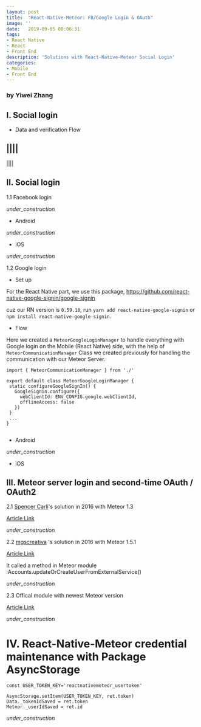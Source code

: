 ```yaml
---
layout: post
title:  "React-Native-Meteor: FB/Google Login & OAuth"
image: ''
date:   2019-09-05 00:06:31
tags:
- React Native 
- React
- Front End
description: 'Solutions with React-Native-Meteor Social Login'
categories:
- Mobile
- Front End
---
```


### by Yiwei Zhang

## I. Social login

* Data and verification Flow

||||
----
||||
	


## II. Social login

1.1 Facebook login

 _under_construction_
 
* Android

 _under_construction_
 
* iOS

 _under_construction_
 
1.2 Google login

* Set up

 For the React Native part, we use this package, https://github.com/react-native-google-signin/google-signin
 
 cuz our RN version is `0.59.10`, run `yarn add react-native-google-signin` or `npm install react-native-google-signin`.
 
* Flow
 
 Here we created a `MeteorGoogleLoginManager` to handle everything with Google login on the Mobile (React Native) side, with the help of `MeteorCommunicationManager` Class we created previously for handling the communication with our Meteor Server.
 
 ```
 import { MeteorCommunicationManager } from './'
 
 export default class MeteorGoogleLoginManager {
  static configureGoogleSignIn() {
    GoogleSignin.configure({
      webClientId: ENV_CONFIG.google.webClientId,
      offlineAccess: false
    })
  }
  ...
 }
  
  ```
 
 
 
* Android

 _under_construction_
 
* iOS
 
## III. Meteor server login and second-time OAuth / OAuth2

2.1 [Spencer Carli](https://medium.com/@spencer_carli)'s solution in 2016 with Meteor 1.3 

[Article Link](https://medium.com/differential/react-native-meteor-oauth-with-facebook-3d1346d7cdb7#.kr5f8jorz)


 _under_construction_
 

2.2 [mgscreativa](https://github.com/mgscreativa) 's solution in 2016 with Meteor 1.5.1

[Article Link](https://github.com/inProgress-team/react-native-meteor/issues/278)

It called a method in Meteor module :Accounts.updateOrCreateUserFromExternalService()

 _under_construction_
 

2.3 Offical module with newest Meteor version

[Article Link](https://github.com/meteor/meteor/blob/devel/packages/facebook-oauth/facebook_server.js)

 _under_construction_
 

# IV. React-Native-Meteor credential maintenance with Package AsyncStorage

    const USER_TOKEN_KEY='reactnativemeteor_usertoken'
   
    AsyncStorage.setItem(USER_TOKEN_KEY, ret.token)
    Data._tokenIdSaved = ret.token
    Meteor._userIdSaved = ret.id
    

 _under_construction_
 
